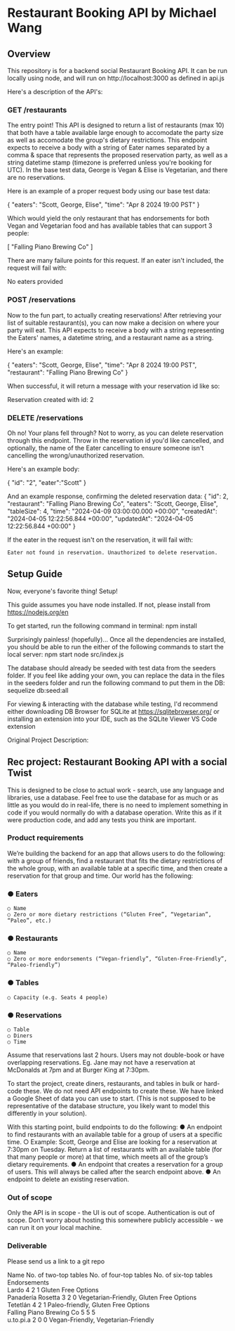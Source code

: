 # Restaurant Booking API by Michael Wang

## Overview
This repository is for a backend social Restaurant Booking API. It can be run locally using node, and will run on http://localhost:3000 as defined in api.js

Here's a description of the API's:

### GET /restaurants
The entry point! This API is designed to return a list of restaurants (max 10) that both have a table available large enough to accomodate the party size as well as accomodate the group's dietary restrictions. This endpoint expects to receive a body with a string of Eater names separated by a comma & space that represents the proposed reservation party, as well as a string datetime stamp (timezone is preferred unless you're booking for UTC). In the base test data, George is Vegan & Elise is Vegetarian, and there are no reservations.

Here is an example of a proper request body using our base test data:

{
    "eaters": "Scott, George, Elise",
    "time": "Apr 8 2024 19:00 PST"
}

Which would yield the only restaurant that has endorsements for both Vegan and Vegetarian food and has available tables that can support 3 people:

[
    "Falling Piano Brewing Co"
]

There are many failure points for this request. 
If an eater isn't included, the request will fail with:

No eaters provided



### POST /reservations
Now to the fun part, to actually creating reservations! After retrieving your list of suitable restaurant(s), you can now make a decision on where your party will eat. This API expects to receive a body with a string representing the Eaters' names, a datetime string, and a restaurant name as a string.

Here's an example:

{
    "eaters": "Scott, George, Elise",
    "time": "Apr 8 2024 19:00 PST",
    "restaurant": "Falling Piano Brewing Co"
}

When successful, it will return a message with your reservation id like so:

Reservation created with id: 2

### DELETE /reservations
Oh no! Your plans fell through? Not to worry, as you can delete reservation through this endpoint. Throw in the reservation id you'd like cancelled, and optionally, the name of the Eater cancelling to ensure someone isn't cancelling the wrong/unauthorized reservation.

Here's an example body:

{
    "id": "2",
    "eater":"Scott"
}

And an example response, confirming the deleted reservation data:
{
    "id": 2,
    "restaurant": "Falling Piano Brewing Co",
    "eaters": "Scott, George, Elise",
    "tableSize": 4,
    "time": "2024-04-09 03:00:00.000 +00:00",
    "createdAt": "2024-04-05 12:22:56.844 +00:00",
    "updatedAt": "2024-04-05 12:22:56.844 +00:00"
}

If the eater in the request isn't on the reservation, it will fail with:

    Eater not found in reservation. Unauthorized to delete reservation.


## Setup Guide
Now, everyone's favorite thing! Setup!

This guide assumes you have node installed. If not, please install from https://nodejs.org/en

To get started, run the following command in terminal:
    npm install 

Surprisingly painless! (hopefully)... 
Once all the dependencies are installed, you should be able to run the either of the following commands to start the local server:
    npm start
    node src/index.js
    
The database should already be seeded with test data from the seeders folder. If you feel like adding your own, you can replace the data in the files in the seeders folder and run the following command to put them in the DB:
    sequelize db:seed:all

For viewing & interacting with the database while testing, I'd recommend either downloading DB Browser for SQLite at https://sqlitebrowser.org/ or installing an extension into your IDE, such as the SQLite Viewer VS Code extension




Original Project Description:

## Rec project: Restaurant Booking API with a social Twist 

This is designed to be close to actual work - search, use any language and libraries, use a database. Feel free to use the database for as much or as little as you would do in real-life, there is no need to implement something in code if you would normally do with a database operation. Write this as if it were production code, and add any tests you think are important. 

### Product requirements 

We’re building the backend for an app that allows users to do the following: with a group of friends, find a restaurant that fits the dietary restrictions of the whole group, with an available table at a specific time, and then create a reservation for that group and time. 
Our world has the following: 
### ● Eaters 
    ○ Name 
    ○ Zero or more dietary restrictions (“Gluten Free”, “Vegetarian”, “Paleo”, etc.) 
### ● Restaurants 
    ○ Name 
    ○ Zero or more endorsements (“Vegan-friendly”, “Gluten-Free-Friendly”, “Paleo-friendly”) 
### ● Tables 
    ○ Capacity (e.g. Seats 4 people) 
### ● Reservations 
    ○ Table 
    ○ Diners 
    ○ Time 

Assume that reservations last 2 hours. Users may not double-book or have overlapping reservations. Eg. Jane may not have a reservation at McDonalds at 7pm and at Burger King at 7:30pm. 

To start the project, create diners, restaurants, and tables in bulk or hard-code these. We do not need API endpoints to create these. We have linked a Google Sheet of data you can use to start. (This is not supposed to be representative of the database structure, you likely want to model this differently in your solution). 

With this starting point, build endpoints to do the following: 
● An endpoint to find restaurants with an available table for a group of users at a specific time. 
    ○ Example: Scott, George and Elise are looking for a reservation at 7:30pm on Tuesday. Return a list of restaurants with an available table (for that many people or more) at that time, which meets all of the group’s dietary requirements. 
● An endpoint that creates a reservation for a group of users. This will always be called after the search endpoint above.
● An endpoint to delete an existing reservation. 

### Out of scope 

Only the API is in scope - the UI is out of scope. Authentication is out of scope. Don’t worry about hosting this somewhere publicly accessible - we can run it on your local machine. 

### Deliverable 

Please send us a link to a git repo


Name	No. of two-top tables	No. of four-top tables	No. of six-top tables	Endorsements			
Lardo	4	2	1	Gluten Free Options			
Panadería Rosetta	3	2	0	Vegetarian-Friendly, Gluten Free Options			
Tetetlán	4	2	1	Paleo-friendly, Gluten Free Options			
Falling Piano Brewing Co	5	5	5				
u.to.pi.a	2	0	0	Vegan-Friendly, Vegetarian-Friendly			